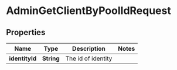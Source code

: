 # AdminGetClientByPoolIdRequest

## Properties
Name | Type | Description | Notes
------------ | ------------- | ------------- | -------------
**identityId** | **String** | The id of identity | 

